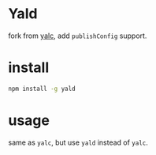 # Yald

fork from [yalc](https://github.com/wclr/yalc), add `publishConfig` support.

# install

```bash
npm install -g yald
```

# usage

same as `yalc`, but use `yald` instead of `yalc`.
